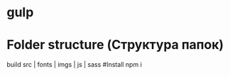 # gulp
# Folder structure (Структура папок)
build
src
   | fonts
   | imgs
   | js
   | sass
#Install
npm i
